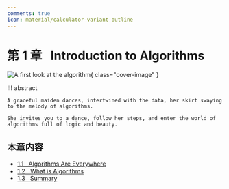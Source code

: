 ```yaml
---
comments: true
icon: material/calculator-variant-outline
---
```


# 第 1 章 &nbsp; Introduction to Algorithms

<div class="center-table" markdown>

![A first look at the algorithm](../assets/covers/chapter_introduction.jpg){ class="cover-image" }

</div>

!!! abstract

    A graceful maiden dances, intertwined with the data, her skirt swaying to the melody of algorithms.
   
    She invites you to a dance, follow her steps, and enter the world of algorithms full of logic and beauty.

## 本章内容

- [1.1 &nbsp; Algorithms Are Everywhere](https://www.hello-algo.com/chapter_introduction/algorithms_are_everywhere/)
- [1.2 &nbsp; What is Algorithms](https://www.hello-algo.com/chapter_introduction/what_is_dsa/)
- [1.3 &nbsp; Summary](https://www.hello-algo.com/chapter_introduction/summary/)

